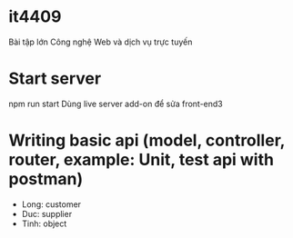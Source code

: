 # it4409
Bài tập lớn Công nghệ Web và dịch vụ trực tuyến
# Start server
npm run start
Dùng live server add-on để sửa front-end3
# Writing basic api (model, controller, router, example: Unit, test api with postman)
- Long: customer  
- Duc: supplier  
- Tinh: object  